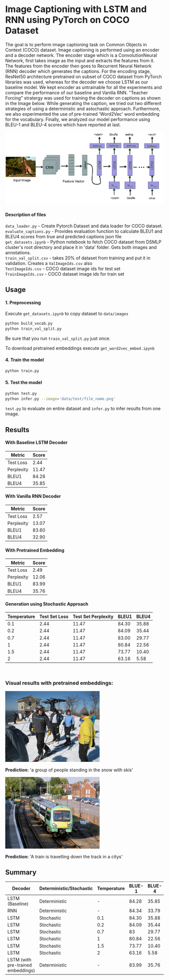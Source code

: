# Image Captioning with LSTM and RNN using PyTorch on COCO Dataset

The goal is to perform image captioning task on Common Objects in Context (COCO) dataset. Image captioning is performed using an encoder and a decoder network. The encoder stage which is a ConvolutionNeural Network, first takes image as the input and extracts the features from it. The features from the encoder then goes to Recurrent Neural Network (RNN) decoder which generates the captions. For the encoding stage, ResNet50 architecture pretrained on subset of COCO dataset from PyTorch libraries was used, whereas for the decoder we choose LSTM as our baseline model. We kept encoder as untrainable for all the experiments and compare the performance of our baseline and Vanilla RNN. "Teacher Forcing" stratergy was used for training the decoder on captions as shown in the Image below. While generating the caption, we tried out two different strategies of using a deterministic and astochastic approach. Furthermore, we also experimented the use of pre-trained 'Word2Vec' word embedding for the vocabulary.  Finally, we analyzed our model performance using BLEU-1 and BLEU-4 scores which have reported at last.

![Image Captioning Network Architecture](figures/network_architecture.png)


#### Description of files
`data_loader.py` - Create Pytorch Dataset and data loader for COCO dataset. <br/>
`evaluate_captions.py` - Provides evaluation function to calculate BLEU1 and BLEU4 scores from true and predicted captions json file<br/>
`get_datasets.ipynb` - Python notebook to fetch COCO dataset from DSMLP cluster's root directory and place it in 'data' folder. Gets both images and annotations.<br/>
`train_val_split.csv` - takes 20% of dataset from training and put it in validation. Creates a `ValImageIds.csv` also <br/>
`TestImageIds.csv` - COCO dataset image ids for test set <br/>
`TrainImageIds.csv` - COCO dataset image ids for train set

## Usage

#### 1. Preprocessing

Execute `get_datasets.ipynb` to copy dataset to `data/images`
```bash
python build_vocab.py
python train_val_split.py
```
Be sure that you run `train_val_split.py` just once.

To download pretrained embeddings execute `get_word2vec_embed.ipynb`

#### 4. Train the model

```bash
python train.py 
```

#### 5. Test the model 
```bash
python test.py
python infer.py --image='data/test/file_name.png'
```
`test.py` to evaluate on entire dataset and `infer.py` to infer results from one image.
<br>

## Results

#### With Baseline LSTM Decoder
| Metric     | Score |
| ---------- | ----- |
| Test Loss  | 2.44  |
| Perplexity | 11.47 |
| BLEU1      | 84.28 |
| BLEU4      | 35.85 |

#### With Vanilla RNN Decoder
| Metric     | Score |
| ---------- | ----- |
| Test Loss  | 2.57  |
| Perplexity | 13.07 |
| BLEU1      | 83.60 |
| BLEU4      | 32.90 |

#### With Pretrained Embedding
| Metric     | Score |
| ---------- | ----- |
| Test Loss  | 2.49  |
| Perplexity | 12.06 |
| BLEU1      | 83.99 |
| BLEU4      | 35.76 |

####  Generation using Stochastic Approach
|Temperature | Test Set Loss | Test Set Perplexity | BLEU1 | BLEU4 |
| --- | ---- | ----- | ----- | ----- |
| 0.1 | 2.44 | 11.47 | 84.30 | 35.88 |
| 0.2 | 2.44 | 11.47 | 84.09 | 35.44 |
| 0.7 | 2.44 | 11.47 | 83.00 | 29.77 |
|  1  | 2.44 | 11.47 | 80.84 | 22.56 |
| 1.5 | 2.44 | 11.47 | 73.77 | 10.40 |
|  2  | 2.44 | 11.47 | 63.16 | 5.58  |

<br>

### Visual results with pretrained embeddings: 

<!-- ![Image Example 1](figures/output1.jpg) -->
<img src="figures/output1.jpg" width="300" align: center> 

**Prediction:** 'a group of people standing in the snow with skis'

<!-- ![Image Example 1](figures/output2.jpg) -->
<img src="figures/output2.jpg" width="300" align: center> 

**Prediction:** 'A train is travelling down the track in a citys'

## Summary

<center>

|Decoder|Deterministic/Stochastic|Temperature|BLUE-1|BLUE-4|
| ----  | ---------------------- | --------- | ---- | ---- |
|LSTM (Baseline)| Deterministic  | -         |84.28 | 35.85|
|RNN  | Deterministic | - | 84.34 | 33.79 |
|LSTM | Stochastic  | 0.1 | 84.30 | 35.88 |
|LSTM | Stochastic  | 0.2 | 84.09 | 35.44 |
|LSTM | Stochastic  | 0.7 | 83    | 29.77 |
|LSTM | Stochastic  |  1  | 80.84 | 22.56 |
|LSTM | Stochastic  | 1.5 | 73.77 | 10.40 |
|LSTM | Stochastic  | 2   | 63.16 | 5.58  |
|LSTM (with pre-trained embeddings) | Deterministic | - | 83.99 | 35.76 |

</center>
